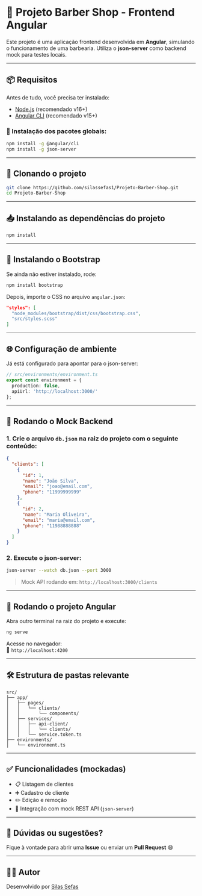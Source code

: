 # 💈 Projeto Barber Shop - Frontend Angular

Este projeto é uma aplicação frontend desenvolvida em **Angular**, simulando o funcionamento de uma barbearia. Utiliza o **json-server** como backend mock para testes locais.

---

## 📦 Requisitos

Antes de tudo, você precisa ter instalado:

- [Node.js](https://nodejs.org/) (recomendado v16+)
- [Angular CLI](https://angular.io/cli) (recomendado v15+)

### 🔧 Instalação dos pacotes globais:

```bash
npm install -g @angular/cli
npm install -g json-server
```

---

## 📁 Clonando o projeto

```bash
git clone https://github.com/silassefas1/Projeto-Barber-Shop.git
cd Projeto-Barber-Shop
```

---

## 📥 Instalando as dependências do projeto

```bash
npm install
```

---

## 🎨 Instalando o Bootstrap

Se ainda não estiver instalado, rode:

```bash
npm install bootstrap
```

Depois, importe o CSS no arquivo `angular.json`:

```json
"styles": [
  "node_modules/bootstrap/dist/css/bootstrap.css",
  "src/styles.scss"
]
```

---

## 🌐 Configuração de ambiente

Já está configurado para apontar para o json-server:

```ts
// src/environments/environment.ts
export const environment = {
  production: false,
  apiUrl: 'http://localhost:3000/'
};
```

---

## 🧪 Rodando o Mock Backend

### 1. Crie o arquivo `db.json` na raiz do projeto com o seguinte conteúdo:

```json
{
  "clients": [
    {
      "id": 1,
      "name": "João Silva",
      "email": "joao@email.com",
      "phone": "11999999999"
    },
    {
      "id": 2,
      "name": "Maria Oliveira",
      "email": "maria@email.com",
      "phone": "11988888888"
    }
  ]
}
```

### 2. Execute o json-server:

```bash
json-server --watch db.json --port 3000
```

> Mock API rodando em: `http://localhost:3000/clients`

---

## 🚀 Rodando o projeto Angular

Abra outro terminal na raiz do projeto e execute:

```bash
ng serve
```

Acesse no navegador:  
📍 `http://localhost:4200`

---

## 🛠️ Estrutura de pastas relevante

```
src/
├── app/
│   ├── pages/
│   │   └── clients/
│   │       └── components/
│   ├── services/
│   │   ├── api-client/
│   │   │   └── clients/
│   │   └── service.token.ts
├── environments/
│   └── environment.ts
```

---

## ✅ Funcionalidades (mockadas)

- 📋 Listagem de clientes
- ➕ Cadastro de cliente
- ✏️ Edição e remoção
- 📡 Integração com mock REST API (`json-server`)

---

## 💬 Dúvidas ou sugestões?

Fique à vontade para abrir uma **Issue** ou enviar um **Pull Request** 😄

---

## 🧑‍💻 Autor

Desenvolvido por [Silas Sefas](https://github.com/silassefas1)

